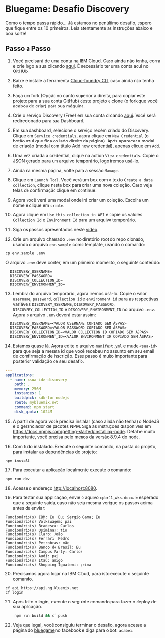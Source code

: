 # Bluegame: Desafio Discovery
Como o tempo passa rápido... Já estamos no penúltimo desafio, espero que fique entre os 10 primeiros. Leia atentamente as instruções abaixo e boa sorte!

## Passo a Passo

1. Vocé precisará de uma conta na IBM Cloud. Caso ainda não tenha, corra e crie logo a sua clicando [aqui][sign_up]. É necessário ter uma conta aqui no GitHUb.

2. Baixe e instale a ferramenta [Cloud-foundry CLI][cloud_foundry], caso ainda não tenha feito.

3. Faça um fork (Opção no canto superior à direita, para copiar este projeto para a sua conta GitHub) deste projeto e clone (o fork que você acabou de criar) para sua máquina.

4. Crie o serviço Discovery (Free) em sua conta clicando [aqui][discovery-link]. Vocé será redirecionado para sua Dashboard.

5. Em sua dashboard, selecione o serviço recém criado do Discovery. Clique em `Service credentials`, agora clique em `New Credential` (o botão azul que fica do lado direito da página). Após aparecer a modal de criação (modal com título Add new credential), apenas clique em `Add`.

6. Uma vez criada a credential, clique na action `View credentials`. Copie o JSON gerado para um arquivo temporário, logo iremos usá-lo.

7. Ainda na mesma página, volte para a sessão `Manage`.

8. Clique em `Launch Tool`. Você verá um box com o texto `Create a data collection`, clique nesta box para criar uma nova coleção. Caso veja telas de confirmação clique em continue.

9. Agora você verá uma modal onde irá criar um coleção. Escolha um nome e clique em `create`.

10. Agora clique em `Use this collection in API` e copie os valores `Collection Id` e `Environment Id` para um arquivo temporário.

11. Siga os passos apresentados neste [vídeo][video-link].

12. Crie um arquivo chamado `.env` no diretório root do repo clonado, usando o arquivo `env.sample` como template, usando o comando:

  ```none
  cp env.sample .env
  ```

O arquivo `.env` deve conter, em um primeiro momento, o seguinte conteúdo:

  ```none
    DISCOVERY_USERNAME=
    DISCOVERY_PASSWORD=
    DISCOVERY_COLLECTION_ID=
    DISCOVERY_ENVIRONMENT_ID=
  ```

13. Lembra do arquivo temporário, agora iremos usá-lo. Copie o valor `username`, `password`, `collection id` e `environment id` para as respectivas variáveis `DISCOVERY_USERNAME`, `DISCOVERY_PASSWORD`, `DISCOVERY_COLLECTION_ID` e `DISCOVERY_ENVIRONMENT_ID` no arquivo `.env`.
Agora o arquivo `.env` deverá estar assim:

  ```none
    DISCOVERY_USERNAME=<VALOR USERNAME COPIADO SEM ÁSPAS>
    DISCOVERY_PASSWORD=<VALOR PASSWORD COPIADO SEM ÁSPAS>
    DISCOVERY_COLLECTION_ID=<VALOR COLLECTION ID COPIADO SEM ÁSPAS>
    DISCOVERY_ENVIRONMENT_ID=<VALOR ENVIRONMENT ID COPIADO SEM ÁSPAS>
  ```

14. Estamos quase lá. Agora edite o arquivo `manifest.yml` e mude `<sua-id>` para que seja a mesma id que você recebeu no assunto em seu email de comfirmação de inscrição. Esse passo é muito importante para posterior validação de seu desafio.
  ```yaml
  ---
applications:
    - name: <sua-id>-discovery
      path: .
      memory: 256M
      instances: 1
      buildpack: sdk-for-nodejs
      route: mybluemix.net
      command: npm start
      disk_quota: 1024M
  ```

15. A partir de agora você precisa instalar (caso ainda não tenha) o NodeJS e o geranciador de pacotes NPM. Siga as instruções disponíveis em https://docs.npmjs.com/getting-started/installing-node. Detalhe muito importante, você precisa pelo menos da versão 8.9.4 do node.

16. Com tudo instalado. Execute o seguinte comando, na pasta do projeto, para instalar as dependências do projeto:

  ```none
  npm install
  ```

17. Para executar a aplicação localmente execute o comando:

  ```none
  npm run dev
  ```
18. Acesse o endereço [http://localhost:8080](http://localhsot:8080).

19. Para testar sua applicação, envie o aquivo `cpbr11_wks.docx`. É esperado que a seguinte saída, caso não seja mesma verique os passos acima antes de enviar:
```none
Funcionário(s) IBM: Eu; Eu; Sergio Gama; Eu
Funcionário(s) Volkswagem: pai
Funcionário(s) Bradesco: Carlos
Funcionário(s) Usiminas: tio
Funcionário(s) Claro: João
Funcionário(s) Ferrari: Pedro
Funcionário(s) Petrobras: mãe
Funcionário(s) Banco do Brasil: Eu
Funcionário(s) Campus Party: Carlos
Funcionário(s) Audi: pai
Funcionário(s) Itaú: amigo
Funcionário(s) Shopping Iguatemi: prima
```


20. Precisamos agora logar na IBM Cloud, para isto execute o seguinte comando.
```none
cf api https://api.ng.bluemix.net
cf login
```

21. Após feito o login, execute o seguinte comando para fazer o deploy de sua aplicação.
```sh
    npm run build && cf push
```
22. Veja que legal, você consiguiu terminar o desafio, agora acesse a página do [bluegame][page-link] no facebook e diga para o bot: `acabei`.

[sign_up]: https://console.ng.bluemix.net/registration/
[page-link]: https://www.facebook.com/ibmbluegame/
[dashboard-link]: https://console.bluemix.net/dashboard/apps
[discovery-link]: https://console.bluemix.net/catalog/services/discovery
[cloud_foundry]: https://github.com/cloudfoundry/cli
[video-link]: https://youtu.be/n4SR395FTO0